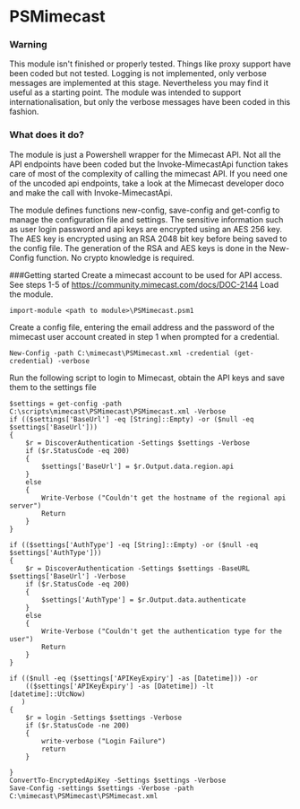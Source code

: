 # PSMimecast
### Warning
This module isn't finished or properly tested. Things like proxy support have been coded but not tested. Logging is not implemented, only verbose messages are implemented at this stage. Nevertheless you may find it useful as a starting point. The module was intended to support internationalisation, but only the verbose messages have been coded in this fashion.

### What does it do?
The module is just a Powershell wrapper for the Mimecast API.  Not all the API endpoints have been coded but the Invoke-MimecastApi function takes care of most of the complexity of calling the mimecast API. If you need one of the uncoded api endpoints, take a look at the Mimecast developer doco and make the call with Invoke-MimecastApi.

The module defines functions new-config, save-config and get-config to manage the configuration file and settings.  The sensitive information such as user login password and api keys are encrypted using an AES 256 key.  The AES key  is encrypted using an RSA 2048 bit key before being saved to the config file.  The generation of the RSA and AES keys is done in the New-Config  function.  No crypto knowledge is required.

###Getting started
Create a mimecast account to be used for API access.  See steps 1-5 of https://community.mimecast.com/docs/DOC-2144
Load the module.

```import-module <path to module>\PSMimecast.psm1```

Create a config file, entering the email address and the password of the mimecast user account created in step 1 when prompted for a credential.
```
New-Config -path C:\mimecast\PSMimecast.xml -credential (get-credential) -verbose
```
Run the following script to login to Mimecast, obtain the API keys and save them to the settings file

```
$settings = get-config -path C:\scripts\mimecast\PSMimecast\PSMimecast.xml -Verbose
if (($settings['BaseUrl'] -eq [String]::Empty) -or ($null -eq $settings['BaseUrl']))
{
    $r = DiscoverAuthentication -Settings $settings -Verbose
    if ($r.StatusCode -eq 200)
    {
        $settings['BaseUrl'] = $r.Output.data.region.api
    }
    else
    {
        Write-Verbose ("Couldn't get the hostname of the regional api server")
        Return
    }
}

if (($settings['AuthType'] -eq [String]::Empty) -or ($null -eq $settings['AuthType']))
{
    $r = DiscoverAuthentication -Settings $settings -BaseURL $settings['BaseUrl'] -Verbose
    if ($r.StatusCode -eq 200)
    {
        $settings['AuthType'] = $r.Output.data.authenticate
    }
    else
    {
        Write-Verbose ("Couldn't get the authentication type for the user")
        Return
    }
}

if (($null -eq ($settings['APIKeyExpiry'] -as [Datetime])) -or
    (($settings['APIKeyExpiry'] -as [Datetime]) -lt [datetime]::UtcNow)
   )
{
    $r = login -Settings $settings -Verbose
    if ($r.StatusCode -ne 200)
    {
        write-verbose ("Login Failure")
        return
    }
 
}
ConvertTo-EncryptedApiKey -Settings $settings -Verbose 
Save-Config -settings $settings -Verbose -path C:\mimecast\PSMimecast\PSMimecast.xml
```
